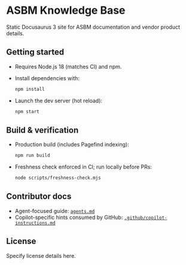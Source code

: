 # ASBM Knowledge Base

Static Docusaurus 3 site for ASBM documentation and vendor product details.

## Getting started

- Requires Node.js 18 (matches CI) and npm.
- Install dependencies with:

  ```bash
  npm install
  ```

- Launch the dev server (hot reload):

  ```bash
  npm start
  ```

## Build & verification

- Production build (includes Pagefind indexing):

  ```bash
  npm run build
  ```

- Freshness check enforced in CI; run locally before PRs:

  ```bash
  node scripts/freshness-check.mjs
  ```

## Contributor docs

- Agent-focused guide: [`agents.md`](agents.md)
- Copilot-specific hints consumed by GitHub: [`.github/copilot-instructions.md`](.github/copilot-instructions.md)

## License

Specify license details here.
